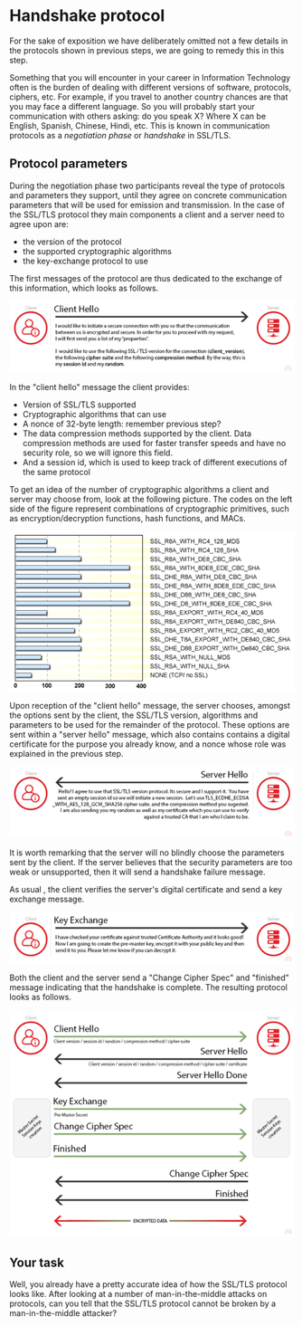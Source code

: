 # Handshake protocol

For the sake of exposition we have deliberately omitted not a few details in the protocols shown in previous steps, we are going to remedy this in this step. 

Something that you will encounter in your career in Information Technology often is the burden of dealing with different versions of software, protocols, ciphers, etc. For example, if you travel to another country chances are that you may face a different language. So you will probably start your communication with others asking: do you speak X? Where X can be English, Spanish, Chinese, Hindi, etc. This is known in communication protocols as a *negotiation phase* or *handshake* in SSL/TLS. 


## Protocol parameters

During the negotiation phase two participants reveal the type of protocols and parameters they support, until they agree on concrete communication parameters that will be used for emission and transmission. In the case of the SSL/TLS protocol they main components a client and a server need to agree upon are: 

* the version of the protocol
* the supported cryptographic algorithms
* the key-exchange protocol to use

The first messages of the protocol are thus dedicated to the exchange of this information, which looks as follows.

![GitHub Logo](./images/hello-message.png)

In the "client hello" message the client provides:
+ Version of SSL/TLS supported
+ Cryptographic algorithms that can use
+ A nonce of 32-byte length: remember previous step?
+ The data compression methods supported by the client. Data compression methods are used for faster transfer speeds and have no security role, so we will ignore this field.
+ And a session id, which is used to keep track of different executions of the same protocol

To get an idea of the number of cryptographic algorithms a client and server may choose from, look at the following picture. The codes on the left side of the figure represent combinations of cryptographic primitives, such as encryption/decryption functions, hash functions, and MACs. 

![GitHub Logo](./images/ciphers.gif)
<!---
(source: https://www.ibm.com/support/knowledgecenter/en/ssw_i5_54/rzatz/51/sec/rzaiz599.gif)
-->

Upon reception of the "client hello" message, the  server chooses, amongst the options sent by the client, the SSL/TLS version, algorithms and parameters to be used for the remainder of the protocol. These options are sent within a "server hello" message, which also contains contains a digital certificate for the purpose you already know, and a nonce whose role was explained in the previous step.

![GitHub Logo](./images/hello-server-message.png)

It is worth remarking that the server will no blindly choose the parameters sent by the client. If the server believes that the security parameters are too weak or unsupported, then it will send a handshake failure message. 

As usual , the client verifies the server's digital certificate and send a key exchange message.

![GitHub Logo](./images/key-exchange-message.png)
  

Both the client and the server send a "Change Cipher Spec" and "finished" message indicating that the  handshake is complete. The resulting protocol looks as follows.

![GitHub Logo](./images/SSL-handshake.png)

## Your task

Well, you already have a pretty accurate idea of how the SSL/TLS protocol looks like. After looking at a number of man-in-the-middle attacks on protocols, can you tell that the SSL/TLS protocol cannot be broken by a man-in-the-middle attacker? 

